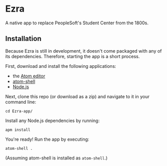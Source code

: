 # Ezra

A native app to replace PeopleSoft's Student Center from the 1800s.

## Installation

Because Ezra is still in development, it doesn't come packaged with any of its
dependencies. Therefore, starting the app is a short process.

First, download and install the following applications:

* the [Atom editor](https://atom.io)
* [atom-shell](https://github.com/atom/atom-shell)
* [Node.js](http://nodejs.org)

Next, clone this repo (or download as a zip) and navigate to it in your command
line:

    cd Ezra-app/

Install any Node.js dependencies by running:

    apm install

You're ready! Run the app by executing:

    atom-shell .

(Assuming atom-shell is installed as `atom-shell`.)